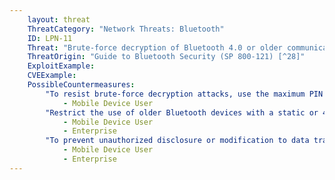 ```yaml
---
    layout: threat
    ThreatCategory: "Network Threats: Bluetooth"
    ID: LPN-11
    Threat: "Brute-force decryption of Bluetooth 4.0 or older communication due to weak BR/EDR encryption algorithm"
    ThreatOrigin: "Guide to Bluetooth Security (SP 800-121) [^28]"
    ExploitExample:
    CVEExample:
    PossibleCountermeasures:
        "To resist brute-force decryption attacks, use the maximum PIN length and encryption key sizes available on configurable Bluetooth devices.":
            - Mobile Device User
        "Restrict the use of older Bluetooth devices with a static or 4-digit PIN to very low-risk use cases.":
            - Mobile Device User
            - Enterprise
        "To prevent unauthorized disclosure or modification to data transmitted over a compromised Bluetooth session, use Bluetooth applications that provide strong over-the-top encryption to data prior to transmission over the Bluetooth interface.":
            - Mobile Device User
            - Enterprise
---
```

